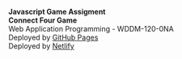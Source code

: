 <b> Javascript Game Assigment </b> <br>
<b> Connect Four Game </b> <br>
Web Application Programming - WDDM-120-0NA <br>
Deployed by <a href="https://polinazario.github.io/Javascript-Game-assigment/">GitHub Pages</a> <br>
Deployed by <a href="https://jsgameassignment.netlify.app/">Netlify</a>
